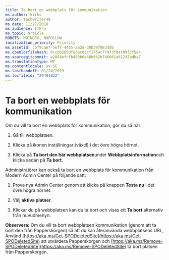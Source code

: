 ```yaml
---
title: Ta bort en webbplats för kommunikation
ms.author: kirks
author: Techwriter40
ms.date: 11/27/2018
ms.audience: ITPro
ms.topic: article
ROBOTS: NOINDEX, NOFOLLOW
localization_priority: Priority
ms.assetid: cbf9ca67-56ff-4455-aa2d-30b39f883ddb
ms.openlocfilehash: 6ccbb205dfe3ac0ecf175ac77973f04f09f3f5e4
ms.sourcegitcommit: e2864efcfb493b6e46b662b746661a61232bdba7
ms.translationtype: MT
ms.contentlocale: sv-SE
ms.lasthandoff: 01/24/2019
ms.locfileid: "29491822"
---
```

# <a name="delete-a-communication-site"></a>Ta bort en webbplats för kommunikation

Om du vill ta bort en webbplats för kommunikation, gör du så här: 
  
1. Gå till webbplatsen. 
  
2. Klicka på ikonen inställningar (växel) i det övre högra hörnet. 
  
3. Klicka på **Ta bort den här webbplatsen**under **Webbplatsinformation**och klicka sedan på **Ta bort**. 
  
Administratörer kan också ta bort en webbplats för kommunikation från Modern Admin Center på följande sätt: 
  
1. Prova nya Admin Center genom att klicka på knappen **Testa nu** i det övre högra hörnet. 
  
2. Välj **aktiva platser**. 
  
3. Klickar du på webbplatsen kan du ta bort och visas ett **Ta bort** alternativ från huvudmenyn. 
  
 **Observera:** Om du vill ta bort webbplatsen kommunikation (genom att ta bort den från Papperskorgen) så att du kan återanvända webbplatsens URL, Använd [https://aka.ms/Get-SPODeletedSite](https://aka.ms/Get-SPODeletedSite) att utvärdera Papperskorgen och [https://aka.ms/Remove-SPODeletedSite](https://aka.ms/Remove-SPODeletedSite) ta bort platsen från Papperskorgen. 
  

